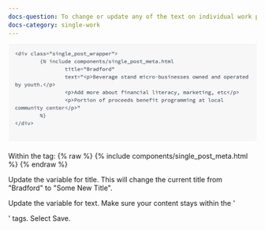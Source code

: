 ```yaml
---
docs-question: To change or update any of the text on individual work pages (Bradford, Noisy Lemonade, etc.)
docs-category: single-work
---
```

![alt text](/img/docs-bradford.png "Title")

Within the tag:
    {% raw %}
    {% include components/single_post_meta.html %}
    {% endraw %}

Update the variable for title.  This will change the current title from "Bradford" to "Some New Title".

Update the variable for text.  Make sure your content stays within the '<p>' tags.  Select Save.
